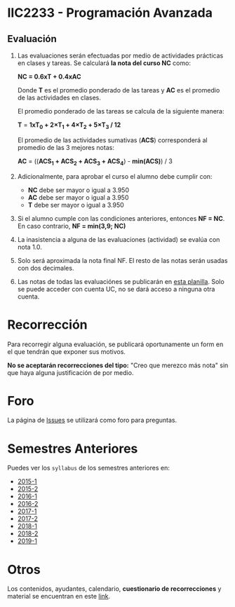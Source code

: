 # IIC2233 - Programación Avanzada


## Evaluación

1. Las evaluaciones serán efectuadas por medio de actividades prácticas en clases y tareas. Se calculará **la nota del curso NC** como:

    **NC =  0.6xT + 0.4xAC**

    Donde **T** es el promedio ponderado de las tareas y **AC** es el promedio de las actividades en clases.

    El promedio ponderado de las tareas se calcula de la siguiente manera:

    **T** = **1xT<sub>0</sub> + 2×T<sub>1</sub> + 4×T<sub>2</sub> + 5×T<sub>3</sub> / 12**

    El promedio de las actividades sumativas (**ACS**) corresponderá al promedio de las 3 mejores notas:

    **AC** = ((**ACS<sub>1</sub> + ACS<sub>2</sub> + ACS<sub>3</sub> + ACS<sub>4</sub>**) - **min(ACS)**) / 3


2.  Adicionalmente, para aprobar el curso el alumno debe cumplir con:
    - **NC** debe ser mayor o igual a 3.950
    - **AC** debe ser mayor o igual a 3.950
    - **T** debe ser mayor o igual a 3.950

1. Si el alumno cumple con las condiciones anteriores, entonces **NF = NC**. En caso contrario, **NF = min(3,9; NC)**
1. La inasistencia a alguna de las evaluaciones (actividad) se evalúa con nota 1.0.
1. Solo será aproximada la nota final NF. El resto de las notas serán usadas con dos decimales.
1. Las notas de todas las evaluaciónes se publicarán en [esta planilla](https://docs.google.com/spreadsheets/d/1uCscFkTf8iTBrdsFHrWAS4I5Gu1B_IZNKQ7OBk1ukqM/edit?usp=sharing). Solo se puede acceder con cuenta UC, no se dará acceso a ninguna otra cuenta.

# Recorrección

Para recorregir alguna evaluación, se publicará oportunamente un form en el que tendrán que exponer sus motivos.

**No se aceptarán recorrecciones del tipo:** "Creo que merezco más nota" sin que haya alguna justificación de por medio.

# Foro

La página de [Issues](../../issues) se utilizará como foro para preguntas.


# Semestres Anteriores

Puedes ver los `syllabus` de los semestres anteriores en:
- [2015-1](https://github.com/IIC2233-2015-1/syllabus)
- [2015-2](https://github.com/IIC2233-2015-2/syllabus)
- [2016-1](https://github.com/IIC2233-2016-1/syllabus)
- [2016-2](https://github.com/IIC2233-2016-02/Syllabus)
- [2017-1](https://github.com/IIC2233/Syllabus-2017-1)
- [2017-2](https://github.com/IIC2233/Syllabus-2017-2)
- [2018-1](https://github.com/IIC2233/Syllabus-2018-1)
- [2018-2](https://github.com/IIC2233/Syllabus-2018-2)
- [2019-1](https://github.com/IIC2233/syllabus-2019-1)

# Otros

Los contenidos, ayudantes, calendario, **cuestionario de recorrecciones** y material se encuentran en este [link](https://iic2233.github.io/).
